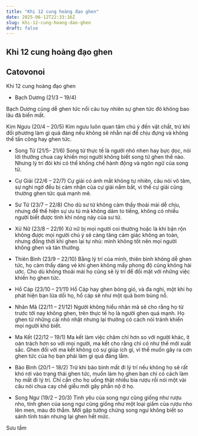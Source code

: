 ```yaml
---
title: "Khi 12 cung hoàng đạo ghen"
date: 2025-06-12T22:33:16Z
slug: khi-12-cung-hoang-dao-ghen
draft: false
---
```


## Khi 12 cung hoàng đạo ghen

## Catovonoi

Khi 12 cung hoàng đạo ghen 

- Bạch Dương (21/3 – 19/4)

Bạch Dương cũng dễ ghen tức nổi cáu tuy nhiên sự ghen tức đó không bao lâu đã biến mất.


Kim Ngưu (20/4 – 20/5)
Kim ngưu luôn quan tâm chú ý đến vật chất, trừ khi đối phương làm gì quá đáng nếu không sẽ nhẫn nại để chịu đựng và không thể tấn công hay ghen tức.

- Song Tử (21/5- 21/6)
Song tử thực tế là người nhỏ nhen hay bực dọc, nói lời thường chua cay khiến mọi người không biết song tử ghen thế nào. Nhưng lý trí đôi khi có thể khống chế hành động và ngôn ngữ của song tử.

- Cự Giải (22/6 – 22/7)
Cự giải có ánh mắt không tự nhiên, câu nói vô tâm, sự nghi ngờ đều bị cảm nhận của cự giải nắm bắt, vì thế cự giải cũng thường ghen tức quá mạnh mẽ.

- Sư Tử (23/7 – 22/8)
Cho dù sư tử không cảm thấy thoải mái dễ chịu, nhưng để thể hiện sự ưu tú mà không dám to tiếng, không có nhiều người biết được tính khí nóng nảy của sư tử.

- Xử Nữ (23/8 – 22/9)
Xử nữ bị mọi người coi thường hoặc là khi bận rộn không được mọi người chú ý sẽ càng tăng cảm giác không an toàn, nhưng đồng thời khi ghen lại tự nhủ: mình không tốt nên mọi người không ghen và tán thưởng.

- Thiên Bình (23/9 – 22/10)
Bằng lý trí của mình, thiên bình không dễ ghen tức, họ cảm thấy dáng vẻ khi ghen không mấy phong độ cũng không hài ước. Cho dù không thoải mái họ cũng sẽ lý trí để đối mặt với những việc khiến họ ghen tức.

- Hổ Cáp (23/10 – 21/11)
Hổ Cáp hay ghen bóng gió, và đa nghi, một khi họ phát hiện bạn lừa dối họ, hổ cáp sẽ như một quả bom bùng nổ.

- Nhân Mã (22/11 – 21/12)
Người không hiểu nhân mã sẽ cho rằng họ từ trước tới nay không ghen, trên thực tế họ là người ghen quá mạnh. Họ ghen từ những cái nhỏ nhặt nhưng lại thường có cách nói tránh khiến mọi người khó biết.

- Ma Kết (22/12 – 19/1)
Ma kết làm việc chăm chỉ hơn so với người khác, ít oán trách hơn so với mọi người, ma kết cho rằng chỉ có như thế mới xuất sắc. Ghen đối với ma kết không có sự giúp ích gì, vì thế muốn gây ra cơn ghen tức của họ bạn phải làm gì quá đáng lắm.

- Bảo Bình (20/1 – 18/2)
Trừ khi bảo bình mất đi lý trí nếu không họ sẽ rất khó rơi vào trạng thái ghen tức, muốn làm họ ghen bạn chỉ có cách làm họ mất đi lý trí. Chỉ cần cho họ uống thật nhiều bia rượu rồi nói một vài câu nói chua cay chế giễu mới gây phẫn nộ ở họ.

- Song Ngư (19/2 – 20/3)
Tình yêu của song ngư cũng giống như rượu nho, tính ghen của song ngư cũng giống như một loại giấm của rượu nho lên men, màu đỏ thẫm. Mới gặp tưởng chừng song ngư không biết so sánh tính toán nhưng lại ghen hết mức.

Sưu tầm